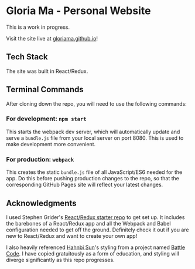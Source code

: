 # Gloria Ma - Personal Website

This is a work in progress.

Visit the site live at [gloriama.github.io](https://gloriama.github.io)!

## Tech Stack

The site was built in React/Redux.

## Terminal Commands

After cloning down the repo, you will need to use the following commands:

### For development: ```npm start```

This starts the webpack dev server, which will automatically update and serve a ```bundle.js``` file from your local server on port 8080. This is used to make development more convenient.

### For production: ```webpack```

This creates the static ```bundle.js``` file of all JavaScript/ES6 needed for the app. Do this before pushing production changes to the repo, so that the corresponding GitHub Pages site will reflect your latest changes.

## Acknowledgments

I used Stephen Grider's [React/Redux starter repo](https://github.com/StephenGrider/ReduxSimpleStarter) to get set up. It includes the barebones of a React/Redux app and all the Webpack and Babel configuration needed to get off the ground. Definitely check it out if you are new to React/Redux and want to create your own app!

I also heavily referenced [Hahnbi Sun](https://github.com/hahnbi)'s styling from a project named [Battle Code](https://github.com/Dexterous-Rambutan/battle-code). I have copied gratuitously as a form of education, and styling will diverge significantly as this repo progresses.